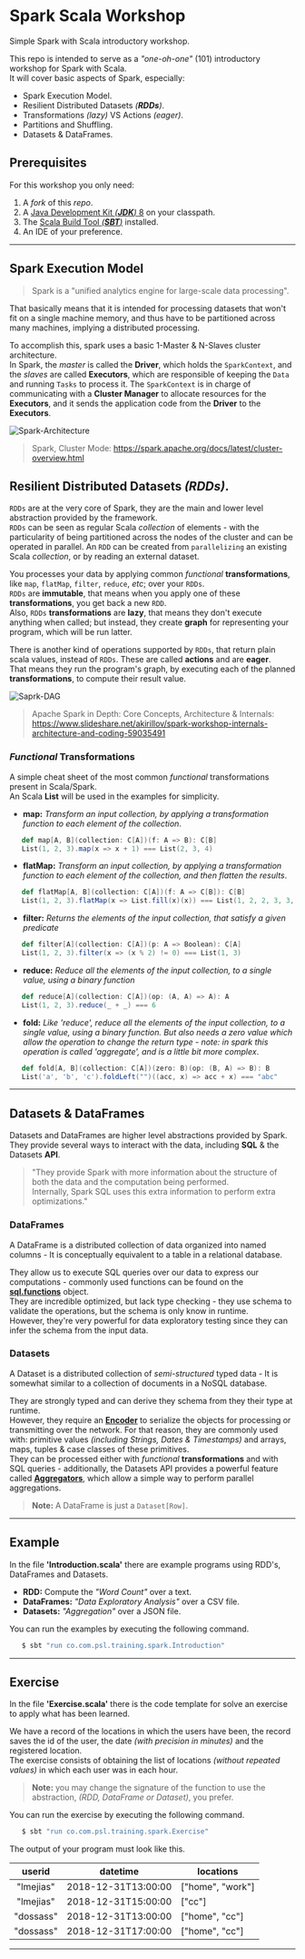 # Spark Scala Workshop

Simple Spark with Scala introductory workshop.

This repo is intended to serve as a _"one-oh-one"_ (101) introductory workshop for Spark with Scala.  
It will cover basic aspects of Spark, especially:

  + Spark Execution Model.
  + Resilient Distributed Datasets _(**RDDs**)_.
  + Transformations _(lazy)_ VS Actions _(eager)_.
  + Partitions and Shuffling.
  + Datasets & DataFrames.

## Prerequisites

For this workshop you only need:

  1. A _fork_ of this _repo_.
  2. A [Java Development Kit _(**JDK**)_ 8](https://www.oracle.com/technetwork/java/javase/downloads/jdk8-downloads-2133151.html) on your classpath.
  3. The [Scala Build Tool _(**SBT**)_](https://www.scala-sbt.org/1.x/docs/Setup.html) installed.
  4. An IDE of your preference.

---

## Spark Execution Model

> Spark is a "unified analytics engine for large-scale data processing".

That basically means that it is intended for processing datasets that
won't fit on a single machine memory, and thus have to be partitioned
across many machines, implying a distributed processing.

To accomplish this, spark uses a basic 1-Master & N-Slaves cluster architecture.  
In Spark, the _master_ is called the **Driver**, which holds the `SparkContext`,
and the _slaves_ are called **Executors**, which are responsible of keeping
the `Data` and running `Tasks` to process it. The `SparkContext` is in charge of
communicating with a **Cluster Manager** to allocate resources for the **Executors**,
and it sends the application code from the **Driver** to the **Executors**.

![Spark-Architecture](https://spark.apache.org/docs/latest/img/cluster-overview.png)

> Spark, Cluster Mode: https://spark.apache.org/docs/latest/cluster-overview.html

## Resilient Distributed Datasets _(**RDDs**)_.

`RDDs` are at the very core of Spark, they are the main and lower level abstraction
provided by the framework.  
`RDDs` can be seen as regular Scala _collection_ of
elements - with the particularity of being partitioned across the nodes of the cluster
and can be operated in parallel. An `RDD` can be created from `parallelizing` an
existing Scala _collection_, or by reading an external dataset.

You processes your data by applying common _functional_ **transformations**,
like `map`, `flatMap`, `filter`, `reduce`, _etc_; over your `RDDs`.  
`RDDs` are **immutable**, that means when you apply one of these
**transformations**, you get back a new `RDD`.  
Also, `RDDs` **transformations** are **lazy**, that means they don't execute
anything when called; but instead, they create **graph** for representing
your program, which will be run latter.

There is another kind of operations supported by `RDDs`, that return plain scala values,
instead of `RDDs`. These are called **actions** and are **eager**.  
That means they run the program's graph, by executing each of the planned
**transformations**, to compute their result value.

![Saprk-DAG](https://image.slidesharecdn.com/sparkinternalsworkshoplatest-160303190243/95/apache-spark-in-depth-core-concepts-architecture-internals-12-638.jpg?cb=1457597704)

> Apache Spark in Depth: Core Concepts, Architecture & Internals: https://www.slideshare.net/akirillov/spark-workshop-internals-architecture-and-coding-59035491

### _Functional_ Transformations

A simple cheat sheet of the most common _functional_ transformations present in Scala/Spark.  
An Scala **List** will be used in the examples for simplicity.

  + **map:** _Transform an input collection, by applying a transformation function to each element of the collection_.

  ```scala
     def map[A, B](collection: C[A])(f: A => B): C[B]
     List(1, 2, 3).map(x => x + 1) === List(2, 3, 4)
  ```

  + **flatMap:** _Transform an input collection, by applying a transformation function to each element of the collection,
                 and then flatten the results_.

  ```scala
     def flatMap[A, B](collection: C[A])(f: A => C[B]): C[B]
     List(1, 2, 3).flatMap(x => List.fill(x)(x)) === List(1, 2, 2, 3, 3, 3)
  ```

  + **filter:** _Returns the elements of the input collection, that satisfy a given predicate_

  ```scala
     def filter[A](collection: C[A])(p: A => Boolean): C[A]
     List(1, 2, 3).filter(x => (x % 2) != 0) === List(1, 3)
  ```

  + **reduce:** _Reduce all the elements of the input collection, to a single value, using a binary function_

  ```scala
     def reduce[A](collection: C[A])(op: (A, A) => A): A
     List(1, 2, 3).reduce(_ + _) === 6
  ```

  + **fold:** _Like 'reduce', reduce all the elements of the input collection, to a single value, using a binary function.
              But also needs a zero value which allow the operation to change the return type - note: in spark
              this operation is called 'aggregate', and is a little bit more complex_.

  ```scala
     def fold[A, B](collection: C[A])(zero: B)(op: (B, A) => B): B
     List('a', 'b', 'c').foldLeft("")((acc, x) => acc + x) === "abc"
  ```

---

## Datasets & DataFrames

Datasets and DataFrames are higher level abstractions provided by Spark.  
They provide several ways to interact with the data, including **SQL** & the Datasets **API**.

> "They provide Spark with more information about the structure of both the data and the computation being performed.  
> Internally, Spark SQL uses this extra information to perform extra optimizations."

### DataFrames

A DataFrame is a distributed collection of data organized into named columns - It is conceptually equivalent to a table in a relational database.

They allow us to execute SQL queries over our data to express our computations -
commonly used functions can be found on the [**sql.functions**](https://spark.apache.org/docs/latest/api/scala/index.html#org.apache.spark.sql.functions$) object.  
They are incredible optimized, but lack type checking - they use schema to validate the operations, but the schema is only know in runtime.  
However, they're very powerful for data exploratory testing since they can infer the schema from the input data.

### Datasets

A Dataset is a distributed collection of _semi-structured_ typed data - It is somewhat similar to a collection of documents in a NoSQL database.

They are strongly typed and can derive they schema from they their type at runtime.  
However, they require an [**Encoder**](https://spark.apache.org/docs/latest/api/scala/index.html#org.apache.spark.sql.Encoder)
to serialize the objects for processing or transmitting over the network. For that reason, they are commonly used with:
primitive values _(including Strings, Dates & Timestamps)_ and arrays, maps, tuples & case classes of these primitives.  
They can be processed either with _functional_ **transformations** and with SQL queries -
additionally, the Datasets API provides a powerful feature
called [**Aggregators**](https://spark.apache.org/docs/latest/sql-getting-started.html#aggregations),
which allow a simple way to perform parallel aggregations.

> **Note:** A DataFrame is just a `Dataset[Row]`.

---

## Example

In the file **'Introduction.scala'** there are example programs using RDD's, DataFrames and Datasets.

  + **RDD:** Compute the _"Word Count"_ over a text.
  + **DataFrames:** _"Data Exploratory Analysis"_ over a CSV file.
  + **Datasets:** _"Aggregation"_ over a JSON file.

You can run the examples by executing the following command.

  ```bash
     $ sbt "run co.com.psl.training.spark.Introduction"
  ```

---

## Exercise

In the file **'Exercise.scala'** there is the code template for solve an exercise to apply what has been learned.

We have a record of the locations in which the users have been, the record saves
the id of the user, the date _(with precision in minutes)_ and the registered location.  
The exercise consists of obtaining the list of locations _(without repeated values)_ in which each user was in each hour.

> **Note:** you may change the signature of the function to use the abstraction, _(RDD, DataFrame or Dataset)_, you prefer.

You can run the exercise by executing the following command.

  ```bash
     $ sbt "run co.com.psl.training.spark.Exercise"
  ```

The output of your program must look like this.

  | userid    | datetime            | locations        |
  | :-------: | :-----------------: | ---------------- |
  | "lmejias" | 2018-12-31T13:00:00 | ["home", "work"] |
  | "lmejias" | 2018-12-31T15:00:00 | ["cc"]           |
  | "dossass" | 2018-12-31T13:00:00 | ["home", "cc"]   |
  | "dossass" | 2018-12-31T17:00:00 | ["home", "cc"]   |

---
